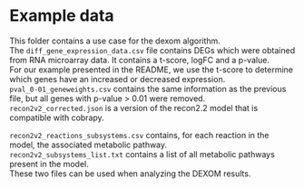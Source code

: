 # Example data

This folder contains a use case for the dexom algorithm.  
The `diff_gene_expression_data.csv` file contains DEGs which were obtained from RNA microarray data. It contains a t-score, logFC and a p-value.  
For our example presented in the README, we use the t-score to determine which genes have an increased or decreased expression.  
`pval_0-01_geneweights.csv` contains the same information as the previous file, but all genes with p-value > 0.01 were removed.  
`recon2v2_corrected.json` is a version of the recon2.2 model that is compatible with cobrapy.  

`recon2v2_reactions_subsystems.csv` contains, for each reaction in the model, the associated metabolic pathway.  
`recon2v2_subsystems_list.txt` contains a list of all metabolic pathways present in the model.  
These two files can be used when analyzing the DEXOM results.
